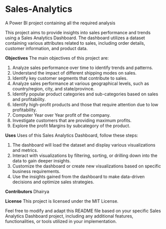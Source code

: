 # Sales-Analytics
A Power BI project containing all the required analysis

This project aims to provide insights into sales performance and trends using a Sales Analytics Dashboard. The dashboard utilizes a dataset containing various attributes related to sales, including order details, customer information, and product data.


**Objectives**
The main objectives of this project are:

1. Analyze sales performance over time to identify trends and patterns.
2. Understand the impact of different shipping modes on sales.
3. Identify key customer segments that contribute to sales.
4. Analyze sales performance at various geographical levels, such as country/region, city, and state/province.
5. Identify popular product categories and sub-categories based on sales and profitability.
6. Identify high-profit products and those that require attention due to low profitability.
7. Computer Year over Year profit of the company.
8. Investigate customers that are providing maximum profits.
9. Explore the profit Margins by subcategory of the product.
   
**Uses**
Uses of this Sales Analytics Dashboard, follow these steps:

1. The dashboard will load the dataset and display various visualizations and metrics.
2. Interact with visualizations by filtering, sorting, or drilling down into the data to gain deeper insights.
3. Customize the dashboard or create new visualizations based on specific business requirements.
4. Use the insights gained from the dashboard to make data-driven decisions and optimize sales strategies.

**Contributors**
Dhairya

**License**
This project is licensed under the MIT License.

Feel free to modify and adapt this README file based on your specific Sales Analytics Dashboard project, including any additional features, functionalities, or tools utilized in your implementation.
